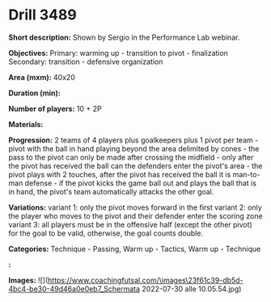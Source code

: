 # Drill 3489

**Short description:**
Shown by Sergio in the Performance Lab webinar.

**Objectives:**
Primary: warming up - transition to pivot - finalization
Secondary: transition - defensive organization

**Area (mxm):**
40x20

**Duration (min):**


**Number of players:**
10 + 2P

**Materials:**


**Progression:**
2 teams of 4 players plus goalkeepers plus 1 pivot per team - pivot with the ball in hand playing beyond the area delimited by cones - the pass to the pivot can only be made after crossing the midfield - only after the pivot has received the ball can the defenders enter the pivot's area - the pivot plays with 2 touches, after the pivot has received the ball it is man-to-man defense - if the pivot kicks the game ball out and plays the ball that is in hand, the pivot's team automatically attacks the other goal.

**Variations:**
variant 1: only the pivot moves forward in the first variant 2: only the player who moves to the pivot and their defender enter the scoring zone variant 3: all players must be in the offensive half (except the other pivot) for the goal to be valid, otherwise, the goal counts double.

**Categories:**
Technique - Passing, Warm up - Tactics, Warm up - Technique

**:**


**Images:**
![](https://www.coachingfutsal.com/\images\23f61c39-db5d-4bc4-be30-49d46a0e0eb7_Schermata 2022-07-30 alle 10.05.54.jpg)

